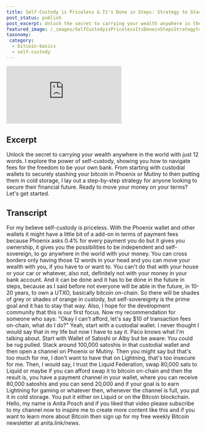 ```yaml
---
title: Self-Custody is Priceless & It's Done in Steps: Strategy to Stack Sats
post_status: publish
post_excerpt: Unlock the secret to carrying your wealth anywhere in the world with just 12 words.
featured_image: /_images/SelfCustodyisPricelessItsDoneinStepsStrategytoStackSats.jpg
taxonomy:
 category:
  - bitcoin-basics
  - self-custody
---
```


<iframe src="https://player.vimeo.com/video/1020824974?badge=0&amp;autopause=0&amp;player_id=0&amp;app_id=58479" frameborder="0" allow="autoplay; fullscreen; picture-in-picture; clipboard-write; encrypted-media" title="Self-Custody is Priceless &amp; It&#039;s Done in Steps: Strategy to Stack Sats"></iframe>

<div style="margin-bottom:30px;"></div>


## Excerpt

Unlock the secret to carrying your wealth anywhere in the world with just 12 words. I explore the power of self-custody, showing you how to navigate fees for the freedom to be your own bank. From starting with custodial wallets to securely stashing your bitcoin in Phoenix or Mutiny to then putting them in cold storage, I lay out a step-by-step strategy for anyone looking to secure their financial future. Ready to move your money on your terms? Let's get started. 

## Transcript

For my believe self-custody is priceless. With the Phoenix wallet and other wallets it might have a little bit of a add-on in terms of payment fees because Phoenix asks 0.4% for every payment you do but it gives you ownership, it gives you the possibilities to be independent and self-sovereign, to go anywhere in the world with your money. You can cross borders only having those 12 words in your head and you can move your wealth with you, if you have to or want to. You can't do that with your house or your car or whatever, also not, definitely not with your money in your bank account. And it can be done and it has to be done in the future in steps, because as I said before not everyone will be able in the future, in 10-20 years, to own a UTXO, basically bitcoin on-chain. So there will be shades of grey or shades of orange in custody, but self-sovereignty is the prime goal and it has to stay that way. Also, I hope for the development community that this is our first focus. Now my recommendation for someone who says:  "Okay I can't afford, let's say $10 of transaction fees on-chain, what do I do?" Yeah, start with a custodial wallet. I never thought I would say that in my life but now I have to say it. Paco knows what I'm talking about. Start with Wallet of Satoshi or Alby but be aware: You could be rug pulled. Stack around 100,000 satoshis in that custodial wallet and then open a channel on Phoenix or Mutiny. Then you might say but that's too much for me, I don't want to have that on Lightning, that's too insecure for me. Then, I would say, I trust the Liquid Federation, swap 80,000 sats to Liquid or maybe if you can afford swap it to bitcoin on-chain and then the result is, you have a payment channel in your wallet, where you can receive 80,000 satoshis and you can send 20,000 and if your goal is to earn Lightning for gaming or whatever then, whenever the channel is full, you put it in cold storage. You put it either on Liquid or on the Bitcoin blockchain. Hello, my name is Anita Posch and if you liked that video please subscribe to my channel now to inspire me to create more content like this and if you want to learn more about Bitcoin then sign up for my free weekly Bitcoin newsletter at anita.link/news.